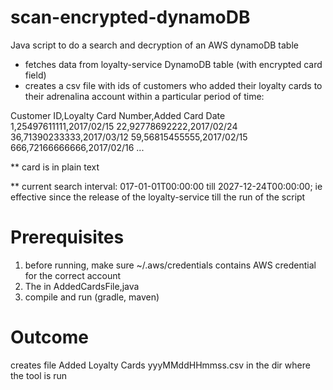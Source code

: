 # scan-encrypted-dynamoDB
Java script to do a search and decryption of an AWS dynamoDB table

* fetches data from loyalty-service DynamoDB table (with encrypted card field)
* creates a csv file with ids of customers who added their loyalty cards to their adrenalina account within a particular period of time:

Customer ID,Loyalty Card Number,Added Card Date
1,25497611111,2017/02/15
22,92778692222,2017/02/24
36,71390233333,2017/03/12
59,56815455555,2017/02/15
666,72166666666,2017/02/16
...

** card is in plain text

** current search interval: 017-01-01T00:00:00 till 2027-12-24T00:00:00; ie effective since the release of the loyalty-service till the run of the script

Prerequisites
=============
1) before running, make sure ~/.aws/credentials contains AWS credential for the correct account
2) The in AddedCardsFile,java
3) compile and run (gradle, maven) 

Outcome
=======

creates file    Added Loyalty Cards yyyMMddHHmmss.csv in the dir where the tool is run

